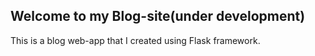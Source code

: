 ## Welcome to my Blog-site(under development)

This is a blog web-app that I created using Flask framework.
